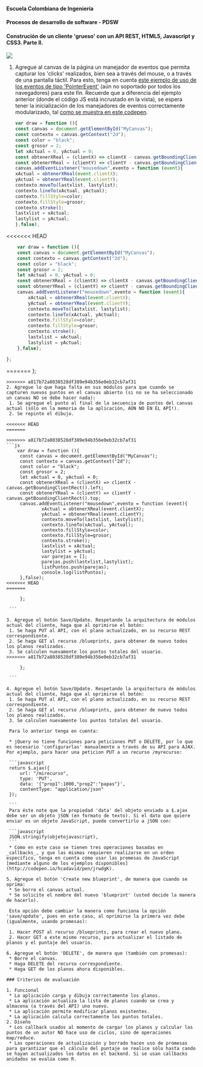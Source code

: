 #### Escuela Colombiana de Ingeniería
#### Procesos de desarrollo de software - PDSW
#### Construción de un cliente 'grueso' con un API REST, HTML5, Javascript y CSS3. Parte II.



![](img/mock2.png)

1. Agregue al canvas de la página un manejador de eventos que permita capturar los 'clicks' realizados, bien sea a través del mouse, o a través de una pantalla táctil. Para esto, tenga en cuenta [este ejemplo de uso de los eventos de tipo 'PointerEvent'](https://mobiforge.com/design-development/html5-pointer-events-api-combining-touch-mouse-and-pen) (aún no soportado por todos los navegadores) para este fin. Recuerde que a diferencia del ejemplo anterior (donde el código JS está incrustado en la vista), se espera tener la inicialización de los manejadores de eventos correctamente modularizado, tal [como se muestra en este codepen](https://codepen.io/hcadavid/pen/BwWbrw).
   ```js
   var draw = function (){
   const canvas = document.getElementById("MyCanvas");
   const contexto = canvas.getContext("2d");
   const color = "black";
   const grosor = 2;
   let xActual = 0, yActual = 0;
   const obtenerXReal = (clientX) => clientX - canvas.getBoundingClientRect().left;
   const obtenerYReal = (clientY) => clientY - canvas.getBoundingClientRect().top;
   canvas.addEventListener("mousedown",evento = function (event){
   xActual = obtenerXReal(event.clientX);
   yActual = obtenerYReal(event.clientY);
   contexto.moveTo(lastxlist, lastylist);
   contexto.lineTo(xActual, yActual);
   contexto.fillStyle=color;
   contexto.fillStyle=grosor;
   contexto.stroke();
   lastxlist = xActual;
   lastylist = yActual;
   },false);

<<<<<<< HEAD

```js 
	var draw = function (){
	const canvas = document.getElementById("MyCanvas");
	const contexto = canvas.getContext("2d");
	const color = "black";
	const grosor = 2;
	let xActual = 0, yActual = 0;
	const obtenerXReal = (clientX) => clientX - canvas.getBoundingClientRect().left;
	const obtenerYReal = (clientY) => clientY - canvas.getBoundingClientRect().top;
	canvas.addEventListener("mousedown",evento = function (event){
		xActual = obtenerXReal(event.clientX);
		yActual = obtenerYReal(event.clientY);
		contexto.moveTo(lastxlist, lastylist);
		contexto.lineTo(xActual, yActual);
		contexto.fillStyle=color;
		contexto.fillStyle=grosor;
		contexto.stroke();
		lastxlist = xActual;
		lastylist = yActual;
	},false);

}; 
```

=======
   };
   ```
>>>>>>> a817b72a8038528df389e94b356e0eb32cb7af31
2. Agregue lo que haga falta en sus módulos para que cuando se capturen nuevos puntos en el canvas abierto (si no se ha seleccionado un canvas NO se debe hacer nada):
    1. Se agregue el punto al final de la secuencia de puntos del canvas actual (sólo en la memoria de la aplicación, AÚN NO EN EL API!).
    2. Se repinte el dibujo.

<<<<<<< HEAD
=======

>>>>>>> a817b72a8038528df389e94b356e0eb32cb7af31
   ```js 
       var draw = function (){
        const canvas = document.getElementById("MyCanvas");
        const contexto = canvas.getContext("2d");
        const color = "black";
        const grosor = 2;
        let xActual = 0, yActual = 0;
        const obtenerXReal = (clientX) => clientX - canvas.getBoundingClientRect().left;
        const obtenerYReal = (clientY) => clientY - canvas.getBoundingClientRect().top;
        canvas.addEventListener("mousedown",evento = function (event){
                xActual = obtenerXReal(event.clientX);
                yActual = obtenerYReal(event.clientY);
                contexto.moveTo(lastxlist, lastylist);
                contexto.lineTo(xActual, yActual);
                contexto.fillStyle=color;
                contexto.fillStyle=grosor;
                contexto.stroke();
                lastxlist = xActual;
                lastylist = yActual;
                var parejas = [];
                parejas.push(lastxlist,lastylist);
                listPuntos.push(parejas);
                console.log(listPuntos);
        },false);
<<<<<<< HEAD
=======

        };

 	```

3. Agregue el botón Save/Update. Respetando la arquitectura de módulos actual del cliente, haga que al oprimirse el botón:
	1. Se haga PUT al API, con el plano actualizado, en su recurso REST correspondiente.
	2. Se haga GET al recurso /blueprints, para obtener de nuevo todos los planos realizados.
	3. Se calculen nuevamente los puntos totales del usuario.
>>>>>>> a817b72a8038528df389e94b356e0eb32cb7af31

        };

 	```

4. Agregue el botón Save/Update. Respetando la arquitectura de módulos actual del cliente, haga que al oprimirse el botón:
    1. Se haga PUT al API, con el plano actualizado, en su recurso REST correspondiente.
    2. Se haga GET al recurso /blueprints, para obtener de nuevo todos los planos realizados.
    3. Se calculen nuevamente los puntos totales del usuario.

    Para lo anterior tenga en cuenta:

    * jQuery no tiene funciones para peticiones PUT o DELETE, por lo que es necesario 'configurarlas' manualmente a través de su API para AJAX. Por ejemplo, para hacer una peticion PUT a un recurso /myrecurso:

    ```javascript
    return $.ajax({
        url: "/mirecurso",
        type: 'PUT',
        data: '{"prop1":1000,"prop2":"papas"}',
        contentType: "application/json"
    });
    
    ```
    Para éste note que la propiedad 'data' del objeto enviado a $.ajax debe ser un objeto jSON (en formato de texto). Si el dato que quiere enviar es un objeto JavaScript, puede convertirlo a jSON con: 
	
    ```javascript
    JSON.stringify(objetojavascript),
    ```
    * Como en este caso se tienen tres operaciones basadas en _callbacks_, y que las mismas requieren realizarse en un orden específico, tenga en cuenta cómo usar las promesas de JavaScript [mediante alguno de los ejemplos disponibles](http://codepen.io/hcadavid/pen/jrwdgK).

5. Agregue el botón 'Create new blueprint', de manera que cuando se oprima: 
    * Se borre el canvas actual.
    * Se solicite el nombre del nuevo 'blueprint' (usted decide la manera de hacerlo).
	
    Esta opción debe cambiar la manera como funciona la opción 'save/update', pues en este caso, al oprimirse la primera vez debe (igualmente, usando promesas):

    1. Hacer POST al recurso /blueprints, para crear el nuevo plano.
    2. Hacer GET a este mismo recurso, para actualizar el listado de planos y el puntaje del usuario.

6. Agregue el botón 'DELETE', de manera que (también con promesas):
    * Borre el canvas.
    * Haga DELETE del recurso correspondiente.
    * Haga GET de los planos ahora disponibles.

### Criterios de evaluación

1. Funcional
	* La aplicación carga y dibuja correctamente los planos.
	* La aplicación actualiza la lista de planos cuando se crea y almacena (a través del API) uno nuevo.
	* La aplicación permite modificar planos existentes.
	* La aplicación calcula correctamente los puntos totales.
2. Diseño
	* Los callback usados al momento de cargar los planos y calcular los puntos de un autor NO hace uso de ciclos, sino de operaciones map/reduce.
	* Las operaciones de actualización y borrado hacen uso de promesas para garantizar que el cálculo del puntaje se realice sólo hasta cando se hayan actualizados los datos en el backend. Si se usan callbacks anidados se evalúa como R.
	
